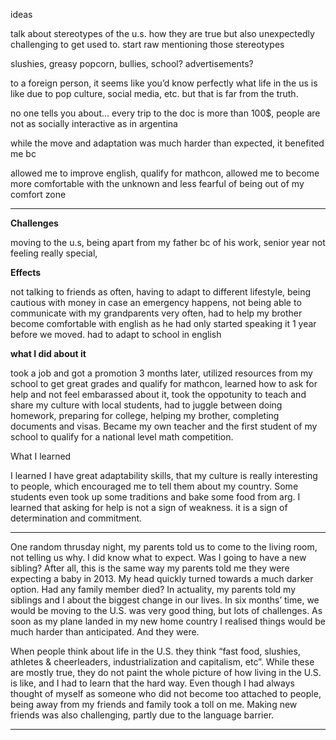 ideas

talk about stereotypes of the u.s. how they are true but also unexpectedly challenging to get used to. start raw mentioning those stereotypes

  

slushies, greasy popcorn, bullies, school? advertisements?

to a foreign person, it seems like you’d know perfectly what life in the us is like due to pop culture, social media, etc. but that is far from the truth.

  

no one tells you about… every trip to the doc is more than 100$, people are not as socially interactive as in argentina

  

while the move and adaptation was much harder than expected, it benefited me bc

  

allowed me to improve english, qualify for mathcon, allowed me to become more comfortable with the unknown and less fearful of being out of my comfort zone

---

**Challenges**

moving to the u.s, being apart from my father bc of his work, senior year not feeling really special,

  

**Effects**

not talking to friends as often, having to adapt to different lifestyle, being cautious with money in case an emergency happens, not being able to communicate with my grandparents very often, had to help my brother become comfortable with english as he had only started speaking it 1 year before we moved. had to adapt to school in english

  

**what I did about it**

took a job and got a promotion 3 months later, utilized resources from my school to get great grades and qualify for mathcon, learned how to ask for help and not feel embarassed about it, took the oppotunity to teach and share my culture with local students, had to juggle between doing homework, preparing for college, helping my brother, completing documents and visas. Became my own teacher and the first student of my school to qualify for a national level math competition.

  

What I learned

I learned I have great adaptability skills, that my culture is really interesting to people, which encouraged me to tell them about my country. Some students even took up some traditions and bake some food from arg. I learned that asking for help is not a sign of weakness. it is a sign of determination and commitment.

---

One random thrusday night, my parents told us to come to the living room, not telling us why. I did know what to expect. Was I going to have a new sibling? After all, this is the same way my parents told me they were expecting a baby in 2013. My head quickly turned towards a much darker option. Had any family member died? In actuality, my parents told my siblings and I about the biggest change in our lives. In six months’ time, we would be moving to the U.S. was very good thing, but lots of challenges. As soon as my plane landed in my new home country I realised things would be much harder than anticipated. And they were.

  

When people think about life in the U.S. they think “fast food, slushies, athletes & cheerleaders, industrialization and capitalism, etc”. While these are mostly true, they do not paint the whole picture of how living in the U.S. is like, and I had to learn that the hard way. Even though I had always thought of myself as someone who did not become too attached to people, being away from my friends and family took a toll on me. Making new friends was also challenging, partly due to the language barrier.

---